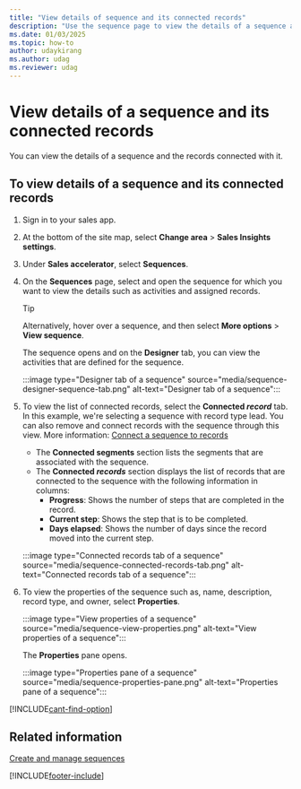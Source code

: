 ```yaml
---
title: "View details of sequence and its connected records"
description: "Use the sequence page to view the details of a sequence and its connected records in sales accelerator in Dynamics 365 Sales."
ms.date: 01/03/2025
ms.topic: how-to
author: udaykirang
ms.author: udag
ms.reviewer: udag
---
```

# View details of a sequence and its connected records 

You can view the details of a sequence and the records connected with it. 

## To view details of a sequence and its connected records
   
1. Sign in to your sales app.   
2. At the bottom of the site map, select **Change area** > **Sales Insights settings**.   
3. Under **Sales accelerator**, select **Sequences**.   
4. On the **Sequences** page, select and open the sequence for which you want to view the details such as activities and assigned records.    
    
    >[!TIP]
    >Alternatively, hover over a sequence, and then select **More options** > **View sequence**.    

    The sequence opens and on the **Designer** tab, you can view the activities that are defined for the sequence.     

    :::image type="Designer tab of a sequence" source="media/sequence-designer-sequence-tab.png" alt-text="Designer tab of a sequence":::    

5. To view the list of connected records, select the **Connected *record*** tab. In this example, we're selecting a sequence with record type lead. You can also remove and connect records with the sequence through this view. More information: [Connect a sequence to records](connect-a-sequence-to-records.md#ContactThroughASequence)   
    - The **Connected segments** section lists the segments that are associated with the sequence.   
    - The **Connected *records*** section displays the list of records that are connected to the sequence with the following information in columns:   
        - **Progress**: Shows the number of steps that are completed in the record.  
        - **Current step**: Shows the step that is to be completed.    
        - **Days elapsed**: Shows the number of days since the record moved into the current step. 

    :::image type="Connected records tab of a sequence" source="media/sequence-connected-records-tab.png" alt-text="Connected records tab of a sequence":::         

6. To view the properties of the sequence such as, name, description, record type, and owner, select **Properties**. 
 

    :::image type="View properties of a sequence" source="media/sequence-view-properties.png" alt-text="View properties of a sequence":::         

    The **Properties** pane opens.
 
    :::image type="Properties pane of a sequence" source="media/sequence-properties-pane.png" alt-text="Properties pane of a sequence":::   

 
[!INCLUDE[cant-find-option](../includes/cant-find-option.md)]

## Related information

[Create and manage sequences](create-manage-sequences.md)

[!INCLUDE[footer-include](../includes/footer-banner.md)]
